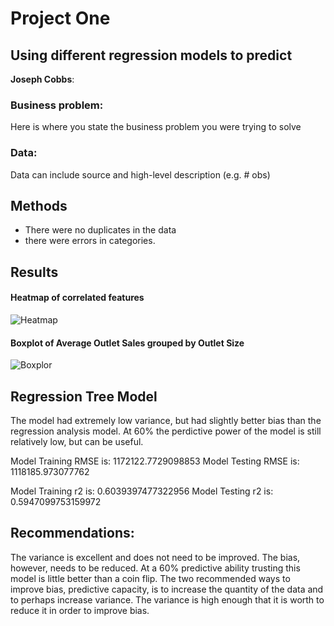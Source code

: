 # Project One
## Using different regression models to predict 

**Joseph Cobbs**: 

### Business problem:

Here is where you state the business problem you were trying to solve


### Data:
Data can include source and high-level description (e.g. # obs)


## Methods
- There were no duplicates in the data
- there were errors in categories. 

## Results

#### Heatmap of correlated features
![Heatmap](https://user-images.githubusercontent.com/49537432/216462392-5dd0b02e-cef4-4528-b323-90b2d88eb4c6.png)

#### Boxplot of Average Outlet Sales grouped by Outlet Size

![Boxplor](https://user-images.githubusercontent.com/49537432/216632493-5cb60616-3b6f-4cda-a619-32b4b8641d96.png)

## Regression Tree Model 

The model had extremely low variance, but had slightly better bias than the regression analysis model. At 60% the perdictive power of the model is still relatively low, but can be useful. 

Model Training RMSE is: 1172122.7729098853
Model Testing RMSE is: 1118185.973077762

Model Training r2 is: 0.6039397477322956
Model Testing r2 is: 0.5947099753159972


## Recommendations:

The variance is excellent and does not need to be improved. The bias, however, needs to be reduced. At a 60% predictive ability trusting this model is little better than a coin flip. The two recommended ways to improve bias, predictive capacity, is to increase the quantity of the data and to perhaps increase variance. The variance is high enough that it is worth to reduce it in order to improve bias. 

